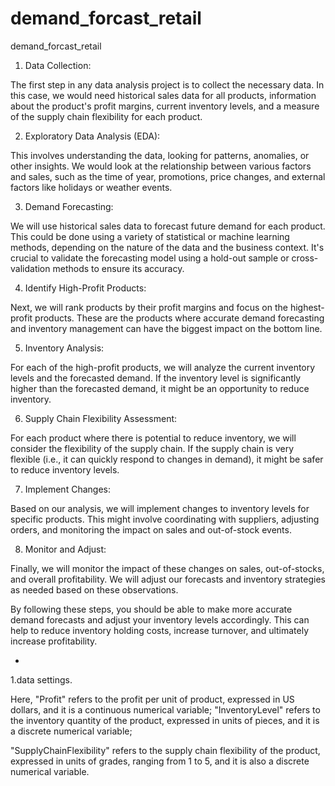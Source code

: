 # demand_forcast_retail
demand_forcast_retail


1. Data Collection:

The first step in any data analysis project is to collect the necessary data. In this case, we would need historical sales data for all products, information about the product's profit margins, current inventory levels, and a measure of the supply chain flexibility for each product.

2. Exploratory Data Analysis (EDA):

This involves understanding the data, looking for patterns, anomalies, or other insights. We would look at the relationship between various factors and sales, such as the time of year, promotions, price changes, and external factors like holidays or weather events.

3. Demand Forecasting:

We will use historical sales data to forecast future demand for each product. This could be done using a variety of statistical or machine learning methods, depending on the nature of the data and the business context. It's crucial to validate the forecasting model using a hold-out sample or cross-validation methods to ensure its accuracy.

4. Identify High-Profit Products:

Next, we will rank products by their profit margins and focus on the highest-profit products. These are the products where accurate demand forecasting and inventory management can have the biggest impact on the bottom line.

5. Inventory Analysis:

For each of the high-profit products, we will analyze the current inventory levels and the forecasted demand. If the inventory level is significantly higher than the forecasted demand, it might be an opportunity to reduce inventory.

6. Supply Chain Flexibility Assessment:

For each product where there is potential to reduce inventory, we will consider the flexibility of the supply chain. If the supply chain is very flexible (i.e., it can quickly respond to changes in demand), it might be safer to reduce inventory levels.

7. Implement Changes:

Based on our analysis, we will implement changes to inventory levels for specific products. This might involve coordinating with suppliers, adjusting orders, and monitoring the impact on sales and out-of-stock events.

8. Monitor and Adjust:

Finally, we will monitor the impact of these changes on sales, out-of-stocks, and overall profitability. We will adjust our forecasts and inventory strategies as needed based on these observations.

By following these steps, you should be able to make more accurate demand forecasts and adjust your inventory levels accordingly. This can help to reduce inventory holding costs, increase turnover, and ultimately increase profitability.



-
1.data settings.


Here, "Profit" refers to the profit per unit of product, expressed in US dollars, and it is a continuous numerical variable;
 "InventoryLevel" refers to the inventory quantity of the product, expressed in units of pieces, and it is a discrete numerical variable; 

 "SupplyChainFlexibility" refers to the supply chain flexibility of the product, expressed in units of grades, ranging from 1 to 5, and it is also a discrete numerical variable.





